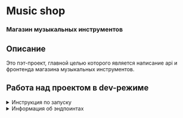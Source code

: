 # Music shop

### Магазин музыкальных инструментов


## Описание

Это пэт-проект, главной целью которого является написание api и 
фронтенда магазина музыкальных инструментов.


## Работа над проектом в dev-режиме

<details>

<summary>Инструкция по запуску</summary>

Клонируйте репозиторий с **develop веткой** к себе на машину:
```
git clone git@github.com:trsv-dev/music_shop.git -b develop
```
Перейдите в папку проекта:
```
cd music_shop/
```
Установите виртуальное окружение (**если работаете в Linux**):
```
python3.11 -m venv venv
```
Активируйте виртуальное окружение:
```
source venv/bin/activate
```
Перейдите в папку **backend**:
```
cd backend/
```
Установите зависимости из файла requirements.txt:
```
pip install -r requirements.txt
``` 
Создайте и примените миграции БД:
```
python manage.py makemigrations
python manage.py migrate
```
Создайте суперпользователя:
```
python manage.py createsuperuser
```
Запустите локальный сервер разработки:
```
python manage.py runserver 127.0.0.1:10000
```
Перейдите в браузере по ссылке http://127.0.0.1:10000/admin/, вам будет доступна админка.

</details>
<details>
<summary>Информация об эндпоинтах</summary>

_**Информация по эндпоинтам будет дополняться**_

### **_Общие эндпоинты:_**

Стартовый эндпоинт api: http://127.0.0.1:10000/api/v1/

Все товары: http://127.0.0.1:10000/api/v1/items/

Все категории: http://127.0.0.1:10000/api/v1/categories/

Все записи в блоге: http://127.0.0.1:10000/api/v1/blog/

Скидки: http://127.0.0.1:10000/api/v1/discount/

Специальные предложения: http://127.0.0.1:10000/api/v1/special_offer/

### **_Работа с корзиной:_**

**Просмотр корзины:**
http://127.0.0.1:10000/api/v1/cart/

Принимается GET-запрос.

**Добавление товара в корзину:**
http://127.0.0.1:10000/api/v1/add_to_cart/

Пример POST-запроса для добавления товара в корзину:
```
{
    "item_id": 1,
    "quantity": 5
}
```
где _"item_id"_ это id товара, _"quantity"_ - количество товара

**Обновление количества товара в корзине:**
http://127.0.0.1:10000/api/v1/update_cart/

Пример POST-запроса для изменения количества товара в корзине:

_Увеличение количества:_

```
{
    "item_id": 1,
    "quantity": 10
}
```
_Уменьшение количества:_
```
{
    "item_id": 1,
    "quantity": -5
}
```


**Очистка корзины:**
http://127.0.0.1:10000/api/v1/delete_cart/

Пример POST-запроса:
```
{}
```
или пустой POST-запрос.

**Оформление заказа:**
http://127.0.0.1:10000/api/v1/checkout/

Пример POST-запроса:

```
{
  "first_name": "Иван",
  "last_name": "Иванов",
  "address": "г. Балалайкин, ул. им. Ф. Меркьюри, д. 1, кв. 2",
  "email": "ready_to_rock@music.xxx",
  "communication_method": "Вот мой телефон +70000000000",
  "order_notes": "Доставить заказ вечером"
}
```
</details>